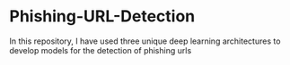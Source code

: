 # Phishing-URL-Detection
In this repository, I have used three unique deep learning architectures to develop models for the detection of phishing urls
